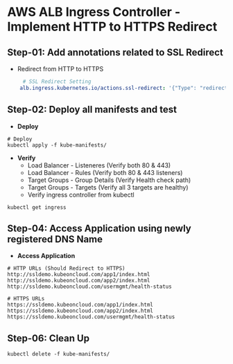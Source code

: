 # AWS ALB Ingress Controller - Implement HTTP to HTTPS Redirect

## Step-01: Add annotations related to SSL Redirect
- Redirect from HTTP to HTTPS
```yml
     # SSL Redirect Setting
    alb.ingress.kubernetes.io/actions.ssl-redirect: '{"Type": "redirect", "RedirectConfig": { "Protocol": "HTTPS", "Port": "443", "StatusCode": "HTTP_301"}}'   
```
## Step-02: Deploy all manifests and test
- **Deploy**
```
# Deploy
kubectl apply -f kube-manifests/
```
- **Verify**
    - Load Balancer -  Listeneres (Verify both 80 & 443) 
    - Load Balancer - Rules (Verify both 80 & 443 listeners) 
    - Target Groups - Group Details (Verify Health check path)
    - Target Groups - Targets (Verify all 3 targets are healthy)
    - Verify ingress controller from kubectl
```
kubectl get ingress 
```
  
## Step-04: Access Application using newly registered DNS Name
- **Access Application**
```
# HTTP URLs (Should Redirect to HTTPS)
http://ssldemo.kubeoncloud.com/app1/index.html
http://ssldemo.kubeoncloud.com/app2/index.html
http://ssldemo.kubeoncloud.com/usermgmt/health-status

# HTTPS URLs
https://ssldemo.kubeoncloud.com/app1/index.html
https://ssldemo.kubeoncloud.com/app2/index.html
https://ssldemo.kubeoncloud.com/usermgmt/health-status
```

## Step-06: Clean Up
```
kubectl delete -f kube-manifests/
```



